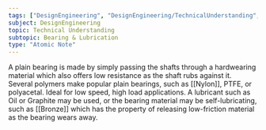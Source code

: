 ```yaml
---
tags: ["DesignEngineering", "DesignEngineering/TechnicalUnderstanding", "DesignEngineering/TechnicalUnderstanding/Bearing&Lube"]
subject: DesignEngineering
topic: Technical Understanding
subtopic: Bearing & Lubrication
type: "Atomic Note"
---
```


A plain bearing is made by simply passing the shafts through a hardwearing material which also offers low resistance as the shaft rubs against it. Several polymers make popular plain bearings, such as [[Nylon]], PTFE, or polyacetal.
Ideal for low speed, high load applications.
A lubricant such as Oil or Graphite may be used, or the bearing material may be self-lubricating, such as [[Bronze]] which has the property of releasing low-friction material as the bearing wears away.